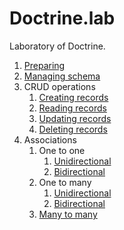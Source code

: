 # Doctrine.lab

Laboratory of Doctrine.

1. [Preparing](doc/preparing.md)
2. [Managing schema](doc/managing_schema.md)
3. CRUD operations
    1. [Creating records](doc/crud_operations/creating_records.md)
    2. [Reading records](doc/crud_operations/reading_records.md)
    3. [Updating records](doc/crud_operations/updating_records.md)
    4. [Deleting records](doc/crud_operations/deleting_records.md)
4. Associations
    1. One to one
        1. [Unidirectional](doc/associations/one_to_one_unidirectional.md)
        2. [Bidirectional](doc/associations/one_to_one_bidirectional.md)
    2. One to many
        1. [Unidirectional](doc/associations/one_to_many_unidirectional.md)
        2. [Bidirectional](doc/associations/one_to_many_bidirectional.md)
    3. [Many to many](doc/associations/many_to_many.md)
